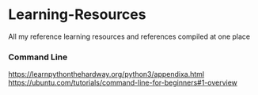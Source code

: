 # Learning-Resources
All my reference learning resources and references compiled at one place


### Command Line
https://learnpythonthehardway.org/python3/appendixa.html  
https://ubuntu.com/tutorials/command-line-for-beginners#1-overview
